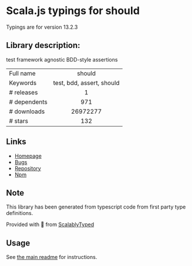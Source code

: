 
# Scala.js typings for should

Typings are for version 13.2.3

## Library description:
test framework agnostic BDD-style assertions

|                    |                 |
| ------------------ | :-------------: |
| Full name          | should |
| Keywords           | test, bdd, assert, should |
| # releases         | 1 |
| # dependents       | 971 |
| # downloads        | 26972277 |
| # stars            | 132 |

## Links
- [Homepage](https://github.com/shouldjs/should.js)
- [Bugs](https://github.com/shouldjs/should.js/issues)
- [Repository](https://github.com/shouldjs/should.js)
- [Npm](https://www.npmjs.com/package/should)
    


## Note
This library has been generated from typescript code from first party type definitions.

Provided with :purple_heart: from [ScalablyTyped](https://github.com/oyvindberg/ScalablyTyped)

## Usage
See [the main readme](../../readme.md) for instructions.


